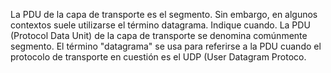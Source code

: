 La PDU de la capa de transporte es el segmento. Sin embargo, en algunos contextos suele utilizarse el término datagrama. Indique cuando.
La PDU (Protocol Data Unit) de la capa de transporte se denomina comúnmente segmento. El término "datagrama" se usa para referirse a la PDU cuando el protocolo de transporte en cuestión es el UDP (User Datagram Protoco.
